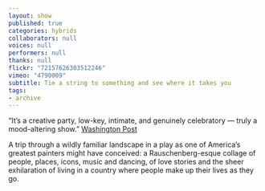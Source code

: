 ```yaml
---
layout: show
published: true
categories: hybrids
collaborators: null
voices: null
performers: null
thanks: null
flickr: "72157626303512246"
vimeo: "4790009"
subtitle: Tie a string to something and see where it takes you
tags:
- archive
---
```


“It’s a creative party, low-key, intimate, and genuinely celebratory — truly a mood-altering show.” [Washington Post](http://www.washingtonpost.com/wp-dyn/content/article/2007/07/22/AR2007072201080.html?sub=new) 

A trip through a wildly familiar landscape in a play as one of America’s greatest painters might have conceived: a Rauschenberg-esque collage of people, places, icons, music and dancing, of love stories and the sheer exhilaration of living in a country where people make up their lives as they go.